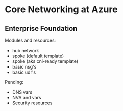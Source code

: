 # Core Networking at Azure
## Enterprise Foundation

Modules and resources:

- hub network
- spoke (default template)
- spoke (aks cni-ready template)
- basic nsg's
- basic udr's

Pending:

- DNS vars
- NVA and vars
- Security resources
